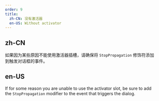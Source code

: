 ```yaml
---
order: 9
title:
  zh-CN: 没有激活器
  en-US: Without activator
---
```


## zh-CN

如果因为某些原因不能使用激活器插槽，请确保将 `StopPropagation` 修饰符添加到触发对话框的事件。

## en-US

If for some reason you are unable to use the activator slot, be sure to add the `StopPropagation` modifier to the event that triggers the dialog.
